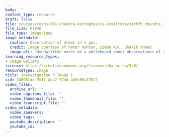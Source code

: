 ```yaml
---
body: ''
content_type: resource
draft: false
file: courses/reshs-001-chandra-astrophysics-institute/mithfh_chandra_inv3_aim_ob.jpg
file_size: 61836
file_type: image/jpeg
image_metadata:
  caption: Observation of atoms in a gas.
  credit: Image courtesy of Peter Ashton, Simba Kol, Shakib Ahmed
  image-alt: 'Handwritten notes on a whiteboard about observations of atoms in a gas. '
learning_resource_types:
- Image Gallery
license: https://creativecommons.org/licenses/by-nc-sa/4.0/
resourcetype: Image
title: Investigation 3 Image 1
uid: 240961dd-7d1f-4da7-97dd-4b9e86a770f2
video_files:
  archive_url: ''
  video_captions_file: ''
  video_thumbnail_file: ''
  video_transcript_file: ''
video_metadata:
  video_speakers: ''
  video_tags: ''
  youtube_description: ''
  youtube_id: ''
---
```

